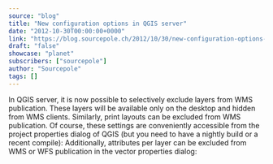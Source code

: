 ```yaml
---
source: "blog"
title: "New configuration options in QGIS server"
date: "2012-10-30T00:00:00+0000"
link: "https://blog.sourcepole.ch/2012/10/30/new-configuration-options-in-qgis-server/"
draft: "false"
showcase: "planet"
subscribers: ["sourcepole"]
author: "Sourcepole"
tags: []
---
```


In QGIS server, it is now possible to selectively exclude layers from WMS publication. These layers will be available only on the desktop and hidden from WMS clients. Similarly, print layouts can be excluded from WMS publication. Of course, these settings are conveniently accessible from the project properties dialog of QGIS (but you need to have a nightly build or a recent compile):
Additionally, attributes per layer can be excluded from WMS or WFS publication in the vector properties dialog:
